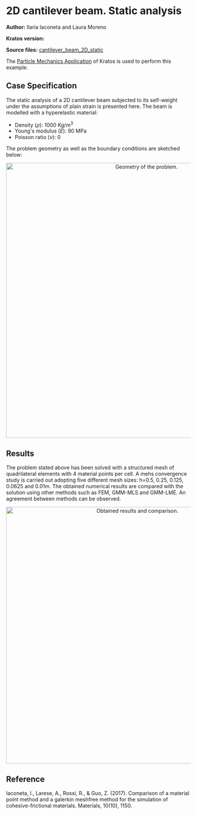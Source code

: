 # 2D cantilever beam. Static analysis
**Author:** Ilaria Iaconeta and Laura Moreno

**Kratos version:** 

**Source files:** [cantilever_beam_2D_static](https://github.com/KratosMultiphysics/Examples/tree/master/particle_mechanics/validation/cantilever_beam_2D_static/source)

The
[Particle Mechanics Application](https://github.com/KratosMultiphysics/Kratos/tree/master/applications/ParticleMechanicsApplication) of Kratos is used to perform this example.


## Case Specification

The static analysis of a 2D cantilever beam subjected to its self-weight under the assumptions of plain strain is presented here.
The beam is modelled with a hyperelastic material:
* Density (_&rho;_): 1000 Kg/m<sup>3</sup>
* Young's modulus (_E_):  90 MPa
* Poisson ratio (_&nu;_): 0


The problem geometry as well as the boundary conditions are sketched below:

<p align="center">
  <img src="data/cantilever_scheme.png" alt="Geometry of the problem." width="750" />
</p>


## Results

The problem stated above has been solved with a structured mesh of quadrilateral elements with 4 material points per cell. A mehs convergence study  is carried out adopting five different mesh sizes: h=0.5, 0.25, 0.125, 0.0625 and 0.01m. The obtained numerical results are compared with the solution using other methods such as FEM, GMM-MLS and GMM-LME. An agreement between methods can be observed.

<p align="center">
  <img src="data/" alt="Obtained results and comparison." width="700" />
  

## Reference
Iaconeta, I., Larese, A., Rossi, R., & Guo, Z. (2017). Comparison of a material point method and a galerkin meshfree method for the simulation of cohesive-frictional materials. Materials, 10(10), 1150.
